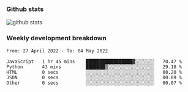 ### Github stats

![github stats](http://github-readme-stats.vercel.app/api?username=wenwed&show_icons=true)

### Weekly development breakdown

<!--START_SECTION:waka-->

```text
From: 27 April 2022 - To: 04 May 2022

JavaScript   1 hr 45 mins    █████████████████▓░░░░░░░   70.47 %
Python       43 mins         ███████▒░░░░░░░░░░░░░░░░░   29.18 %
HTML         0 secs          ░░░░░░░░░░░░░░░░░░░░░░░░░   00.20 %
JSON         0 secs          ░░░░░░░░░░░░░░░░░░░░░░░░░   00.09 %
Other        0 secs          ░░░░░░░░░░░░░░░░░░░░░░░░░   00.07 %
```

<!--END_SECTION:waka-->


<!--
**wenwed/wenwed** is a ✨ _special_ ✨ repository because its `README.md` (this file) appears on your GitHub profile.

Here are some ideas to get you started:

- 🔭 I’m currently working on ...
- 🌱 I’m currently learning ...
- 👯 I’m looking to collaborate on ...
- 🤔 I’m looking for help with ...
- 💬 Ask me about ...
- 📫 How to reach me: ...
- 😄 Pronouns: ...
- ⚡ Fun fact: ...
-->
